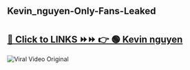 
 ## Kevin_nguyen-Only-Fans-Leaked

# <h2><a href="https://clipsfans.com/Kevin_nguyen&ref=git">🔗 Click to LINKS ⏩⏩ 👉 🟢 Kevin nguyen </a></h2>

<a href="https://clipsfans.com/Kevin_nguyen&ref=git" rel="nofollow" data-target="animated-image.originalLink"><img src="https://i.ibb.co.com/xMMVF88/686577567.gif" alt="Viral Video Original" style="max-width: 100%; display: inline-block;" data-target="animated-image.originalImage"></a>
